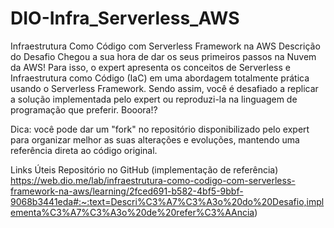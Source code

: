 # DIO-Infra_Serverless_AWS
Infraestrutura Como Código com Serverless Framework na AWS
Descrição do Desafio
Chegou a sua hora de dar os seus primeiros passos na Nuvem da AWS! Para isso, o expert apresenta os conceitos de Serverless e Infraestrutura como Código (IaC) em uma abordagem totalmente prática usando o Serverless Framework. Sendo assim, você é desafiado a replicar a solução implementada pelo expert ou reproduzi-la na linguagem de programação que preferir. Booora!?

 Dica: você pode dar um "fork" no repositório disponibilizado pelo expert para organizar melhor as suas alterações e evoluções, mantendo uma referência direta ao código original.

Links Úteis
Repositório no GitHub (implementação de referência) 
https://web.dio.me/lab/infraestrutura-como-codigo-com-serverless-framework-na-aws/learning/2fced691-b582-4bf5-9bbf-9068b3441eda#:~:text=Descri%C3%A7%C3%A3o%20do%20Desafio,implementa%C3%A7%C3%A3o%20de%20refer%C3%AAncia)

